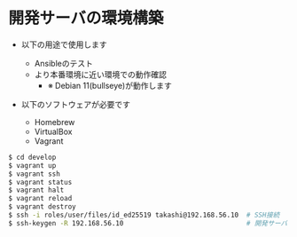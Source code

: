 # 開発サーバの環境構築

- 以下の用途で使用します
    - Ansibleのテスト
    - より本番環境に近い環境での動作確認
        - ※ Debian 11(bullseye)が動作します

- 以下のソフトウェアが必要です
    - Homebrew
    - VirtualBox
    - Vagrant

```bash
$ cd develop
$ vagrant up
$ vagrant ssh
$ vagrant status
$ vagrant halt
$ vagrant reload
$ vagrant destroy
$ ssh -i roles/user/files/id_ed25519 takashi@192.168.56.10  # SSH接続
$ ssh-keygen -R 192.168.56.10                               # 開発サーバを作り直した場合に実行が必要
```
